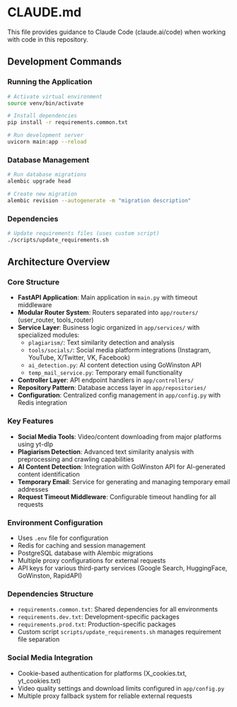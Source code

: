 # CLAUDE.md

This file provides guidance to Claude Code (claude.ai/code) when working with code in this repository.

## Development Commands

### Running the Application
```bash
# Activate virtual environment
source venv/bin/activate

# Install dependencies
pip install -r requirements.common.txt

# Run development server
uvicorn main:app --reload
```

### Database Management
```bash
# Run database migrations
alembic upgrade head

# Create new migration
alembic revision --autogenerate -m "migration description"
```

### Dependencies
```bash
# Update requirements files (uses custom script)
./scripts/update_requirements.sh
```

## Architecture Overview

### Core Structure
- **FastAPI Application**: Main application in `main.py` with timeout middleware
- **Modular Router System**: Routers separated into `app/routers/` (user_router, tools_router)
- **Service Layer**: Business logic organized in `app/services/` with specialized modules:
  - `plagiarism/`: Text similarity detection and analysis
  - `tools/socials/`: Social media platform integrations (Instagram, YouTube, X/Twitter, VK, Facebook)
  - `ai_detection.py`: AI content detection using GoWinston API
  - `temp_mail_service.py`: Temporary email functionality
- **Controller Layer**: API endpoint handlers in `app/controllers/`
- **Repository Pattern**: Database access layer in `app/repositories/`
- **Configuration**: Centralized config management in `app/config.py` with Redis integration

### Key Features
- **Social Media Tools**: Video/content downloading from major platforms using yt-dlp
- **Plagiarism Detection**: Advanced text similarity analysis with preprocessing and crawling capabilities
- **AI Content Detection**: Integration with GoWinston API for AI-generated content identification
- **Temporary Email**: Service for generating and managing temporary email addresses
- **Request Timeout Middleware**: Configurable timeout handling for all requests

### Environment Configuration
- Uses `.env` file for configuration
- Redis for caching and session management
- PostgreSQL database with Alembic migrations
- Multiple proxy configurations for external requests
- API keys for various third-party services (Google Search, HuggingFace, GoWinston, RapidAPI)

### Dependencies Structure
- `requirements.common.txt`: Shared dependencies for all environments
- `requirements.dev.txt`: Development-specific packages
- `requirements.prod.txt`: Production-specific packages
- Custom script `scripts/update_requirements.sh` manages requirement file separation

### Social Media Integration
- Cookie-based authentication for platforms (X_cookies.txt, yt_cookies.txt)
- Video quality settings and download limits configured in `app/config.py`
- Multiple proxy fallback system for reliable external requests